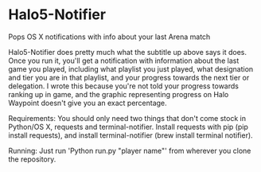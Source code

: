 # Halo5-Notifier
Pops OS X notifications with info about your last Arena match

Halo5-Notifier does pretty much what the subtitle up above says it does. Once you run it, you'll get a notification with information about the last game you played, including what playlist you just played, what designation and tier you are in that playlist, and your progress towards the next tier or delegation. I wrote this because you're not told your progress towards ranking up in game, and the graphic representing progress on Halo Waypoint doesn't give you an exact percentage.

Requirements:
You should only need two things that don't come stock in Python/OS X, requests and terminal-notifier. Install requests with pip (pip install requests), and install terminal-notifier (brew install terminal notifier).

Running:
Just run 'Python run.py "player name"' from wherever you clone the repository.
